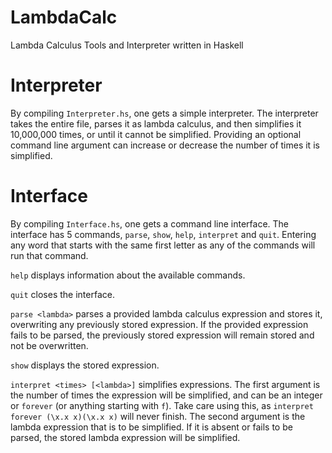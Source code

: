 # LambdaCalc
Lambda Calculus Tools and Interpreter written in Haskell

# Interpreter
By compiling `Interpreter.hs`, one gets a simple interpreter. The interpreter
takes the entire file, parses it as lambda calculus, and then simplifies it
10,000,000 times, or until it cannot be simplified. Providing an optional
command line argument can increase or decrease the number of times it is
simplified.

# Interface
By compiling `Interface.hs`, one gets a command line interface. The interface
has 5 commands, `parse`, `show`, `help`, `interpret` and `quit`. Entering
any word that starts with the same first letter as any of the commands will
run that command.

`help` displays information about the available commands.

`quit` closes the interface.

`parse <lambda>` parses a provided lambda calculus expression and stores it,
overwriting any previously stored expression.
If the provided expression fails to be parsed, the previously stored expression
will remain stored and not be overwritten.

`show` displays the stored expression.

`interpret <times> [<lambda>]` simplifies expressions. The first argument is
the number of times the expression will be simplified, and can be an integer
or `forever` (or anything starting with `f`). Take care using this, as
`interpret forever (\x.x x)(\x.x x)` will never finish.
The second argument is the lambda expression that is to be simplified. If it
is absent or fails to be parsed, the stored lambda expression will be
simplified.
